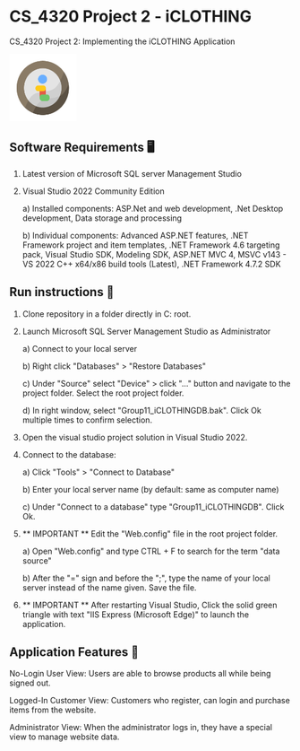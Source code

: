 # CS_4320 Project 2 - iCLOTHING  
CS_4320 Project 2: Implementing the iCLOTHING Application

<img src="https://github.com/mwstroud0/softwareDevProj2/blob/main/Content/img/logo.png?raw=true" width="120" />

## Software Requirements 🖥️
1) Latest version of Microsoft SQL server Management Studio
2) Visual Studio 2022 Community Edition
   
    a) Installed components: ASP.Net and web development, .Net Desktop development, Data storage and processing
   
    b) Individual components: Advanced ASP.NET features, .NET Framework project and item templates,  .NET Framework 4.6 targeting pack, Visual Studio SDK, Modeling SDK, ASP.NET MVC 4, MSVC v143 - VS 2022 C++ x64/x86 build tools (Latest), .NET Framework 4.7.2 SDK
   
## Run instructions 🚀
1) Clone repository in a folder directly in C: root.
2) Launch Microsoft SQL Server Management Studio as Administrator

     a) Connect to your local server
   
     b) Right click "Databases" > "Restore Databases"
   
     c) Under "Source" select "Device" > click "..." button and navigate to the project folder. Select the root project folder.
   
     d) In right window, select "Group11_iCLOTHINGDB.bak". Click Ok multiple times to confirm selection.
   
3) Open the visual studio project solution in Visual Studio 2022.
4) Connect to the database:
   
     a) Click "Tools" > "Connect to Database"
   
     b) Enter your local server name (by default: same as computer name)
   
     c) Under "Connect to a database" type "Group11_iCLOTHINGDB". Click Ok.
   
5) ** IMPORTANT ** Edit the "Web.config" file in the root project folder.
   
     a) Open "Web.config" and type CTRL + F to search for the term "data source"
   
     b) After the "=" sign and before the ";", type the name of your local server instead of the name given. Save the file.
   
6) ** IMPORTANT ** After restarting Visual Studio, Click the solid green triangle with text "IIS Express (Microsoft Edge)" to launch the application.

## Application Features 🦥
No-Login User View: Users are able to browse products all while being signed out.

Logged-In Customer View: Customers who register, can login and purchase items from the website.

Administrator View: When the administrator logs in, they have a special view to manage website data.
